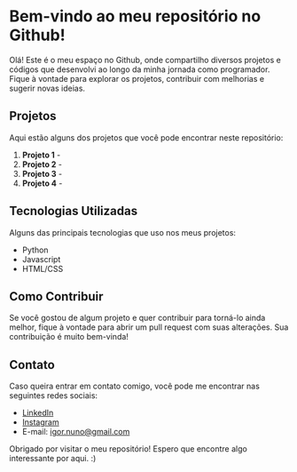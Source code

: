 # Bem-vindo ao meu repositório no Github!

Olá! Este é o meu espaço no Github, onde compartilho diversos projetos e códigos que desenvolvi ao longo da minha jornada como programador. Fique à vontade para explorar os projetos, contribuir com melhorias e sugerir novas ideias.

## Projetos

Aqui estão alguns dos projetos que você pode encontrar neste repositório:

1. **Projeto 1** - 
2. **Projeto 2** -
3. **Projeto 3** - 
4. **Projeto 4** -

## Tecnologias Utilizadas

Alguns das principais tecnologias que uso nos meus projetos:

- Python
- Javascript
- HTML/CSS

## Como Contribuir

Se você gostou de algum projeto e quer contribuir para torná-lo ainda melhor, fique à vontade para abrir um pull request com suas alterações. Sua contribuição é muito bem-vinda!

## Contato

Caso queira entrar em contato comigo, você pode me encontrar nas seguintes redes sociais:

- [LinkedIn](https://www.linkedin.com/in/igor-nuno/)
- [Instagram](wwww.instagram.com/gornuno/)
- E-mail: igor.nuno@gmail.com

Obrigado por visitar o meu repositório! Espero que encontre algo interessante por aqui. :)
